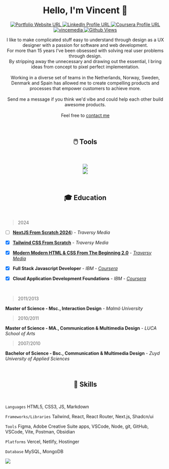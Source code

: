 <h1 align="center">Hello, I'm Vincent 👋 </h1> 

<p align="center">
  <a href="https://vince.media/">
    <img src="https://img.shields.io/badge/Portfolio-255E63?style=for-the-badge&logo=About.me&logoColor=white" alt="Portfolio Website URL">
  </a>
  <a href="https://www.linkedin.com/in/vince-media/">
    <img src="https://img.shields.io/badge/LinkedIn-0077B5?style=for-the-badge&logo=linkedin&logoColor=white" alt="LinkedIn Profile URL" />
  </a>
  <a href="https://www.coursera.org/learner/vincemedia">
    <img src="https://img.shields.io/badge/Coursera-0056D2?style=for-the-badge&logo=Coursera&logoColor=white" alt="Coursera Profile URL" />
  </a>
  <a href="https://wakatime.com/@vincemedia" target="_blank">
	  <img src="https://wakatime.com/badge/user/4ef4bfc4-eb87-4842-b43d-ff1d8cc57e73.svg?style=for-the-badge" alt="vincemedia" />
  </a>
  <a href="https://www.coursera.org/learner/vincemedia">
    <img src="https://komarev.com/ghpvc/?username=vincemedia&style=for-the-badge" alt="Github Views" />
  </a>
</p>

<p align="center">
I like to make complicated stuff easy to understand through design as a UX designer with a passion for software and web development.
<br/>For more than 15 years I've been obsessed with solving real user problems through design.
<br/>By stripping away the unnecessary and drawing out the essential, I bring ideas from concept to pixel perfect implementation. 
<br/><br/>
Working in a diverse set of teams in the Netherlands, Norway, Sweden, Denmark and Spain has allowed me to create compelling products and processes that empower customers to achieve more.
<br/><br/>
Send me a message if you think we'd vibe and could help each other build awesome products. 
<br/><br/>
Feel free to <a href="https://vince.media">contact me</a>
</p>
<br/>

<h2  align="center">🖱️ Tools</h2>
<br/>
<p align="center">
<img
	src="https://skillicons.dev/icons?i=figma,xd,ps,ai,vscode,html,css,js&theme=light" />
<br/>
<img
	src="https://skillicons.dev/icons?i=ts,nodejs,react,tailwind,nextjs,vercel,firebase,postman&theme=light" />
</p>
<br/>

<h2  align="center">🎓 Education</h2>
<br/>

>2024

- [ ] [**NextJS From Scratch 2024**]([https://www.traversymedia.com/nextjs-from-scratch)) - *Traversy Media*

- [x] [**Tailwind CSS From Scratch**]([https://www.traversymedia.com/modern-html-css-from-the-beginning](https://www.traversymedia.com/tailwind-css-course)) - *Traversy Media*

- [x] [**Modern Modern HTML & CSS From The Beginning 2.0**](https://www.traversymedia.com/modern-html-css-from-the-beginning) - [*Traversy Media*](https://app.kajabi.com/certificates/0ebb91c9)  

- [x] **Full Stack Javascript Developer** - *IBM* - [*Coursera*](https://www.coursera.org/account/accomplishments/specialization/Q5W8CND4AFEJ)

- [x] **Cloud Application Development Foundations** - *IBM* - [*Coursera*](https://www.coursera.org/account/accomplishments/specialization/2VRH378HSFJF)  

<br/>

>2011/2013

**Master of Science - Msc., Interaction Design** - *Malmö University*  


>2010/2011

**Master of Science - MA., Communication & Multimedia Design** - *LUCA School of Arts*  


>2007/2010

**Bachelor of Science - Bsc., Communication & Multimedia Design** - *Zuyd University of Applied Sciences*  

<br/>

<h2  align="center">🔧 Skills</h2>
<br/>

```Languages```
HTML5, CSS3, JS, Markdown

```Frameworks/Libraries```
Tailwind, React, React Router, Next.js, Shadcn/ui

```Tools```
Figma, Adobe Creative Suite apps, VSCode, Node, git, GitHub, VSCode, Vite, Postman, Obsidian

```Platforms```
Vercel, Netlify, Hostinger

```Database```
MySQL, MongoDB

![](https://hit.yhype.me/github/profile?user_id=19822703)
